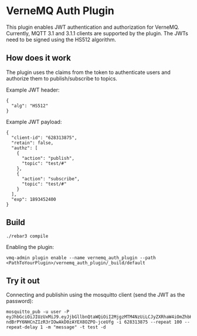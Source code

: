 # VerneMQ Auth Plugin

This plugin enables JWT authentication and authorization for VerneMQ. Currently,  MQTT 3.1 and 3.1.1 clients are supported by the plugin. The JWTs need to be signed using the HS512 algorithm.

## How does it work

The plugin uses the claims from the token to authenticate users and authorize them to publish/subscribe to topics.

Example JWT header:
```
{
  "alg": "HS512"
}
```

Example JWT payload:
```
{
  "client-id": "628313875",
  "retain": false,
  "authz": [
    {
      "action": "publish",
      "topic": "test/#"
    },
    {
      "action": "subscribe",
      "topic": "test/#"
    }
  ],
  "exp": 1893452400
}
```

## Build

```
./rebar3 compile
```

Enabling the plugin:

```
vmq-admin plugin enable --name vernemq_auth_plugin --path <PathToYourPlugin>/vernemq_auth_plugin/_build/default
```

## Try it out

Connecting and publishin using the mosquitto client (send the JWT as the password):
```
mosquitto_pub -u user -P eyJhbGciOiJIUzUxMiJ9.eyJjbGllbnQtaWQiOiI2MjgzMTM4NzUiLCJyZXRhaW4iOmZhbHNlLCJhdXRoeiI6W3siYWN0aW9uIjoicHVibGlzaCIsInRvcGljIjoidGVzdC8jIn0seyJhY3Rpb24iOiJzdWJzY3JpYmUiLCJ0b3BpYyI6InRlc3QvIyJ9XSwiZXhwIjoxODkzNDUyNDAwfQ.q6B110KrhaHM4XBzJHZNrB9RYYQbPJemJ82Er0l1a3Kh-ndBrPY6NHCnZIzR3rIOwAkD0zAYEX8OZPO-jceUfg -i 628313875 --repeat 100 --repeat-delay 1 -m "message" -t test -d
```